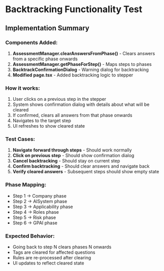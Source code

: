 # Backtracking Functionality Test

## Implementation Summary

### Components Added:
1. **AssessmentManager.clearAnswersFromPhase()** - Clears answers from a specific phase onwards
2. **AssessmentManager.getPhaseForStep()** - Maps steps to phases
3. **BacktrackConfirmationDialog** - Warning dialog for backtracking
4. **Modified page.tsx** - Added backtracking logic to stepper

### How it works:
1. User clicks on a previous step in the stepper
2. System shows confirmation dialog with details about what will be cleared
3. If confirmed, clears all answers from that phase onwards
4. Navigates to the target step
5. UI refreshes to show cleared state

### Test Cases:
1. **Navigate forward through steps** - Should work normally
2. **Click on previous step** - Should show confirmation dialog
3. **Cancel backtracking** - Should stay on current step
4. **Confirm backtracking** - Should clear answers and navigate back
5. **Verify cleared answers** - Subsequent steps should show empty state

### Phase Mapping:
- Step 1 → Company phase
- Step 2 → AISystem phase  
- Step 3 → Applicability phase
- Step 4 → Roles phase
- Step 5 → Risk phase
- Step 6 → GPAI phase

### Expected Behavior:
- Going back to step N clears phases N onwards
- Tags are cleared for affected questions
- Rules are re-processed after clearing
- UI updates to reflect cleared state
